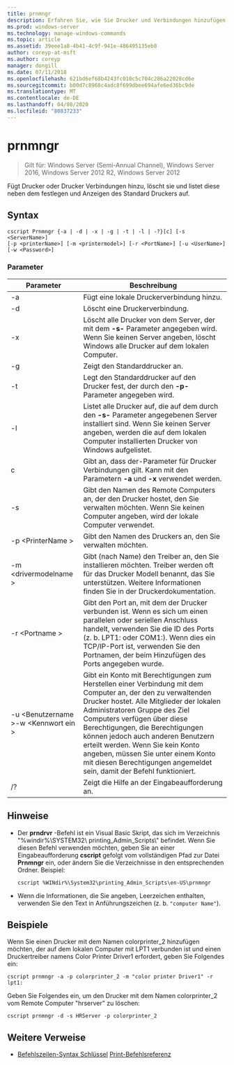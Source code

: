 ```yaml
---
title: prnmngr
description: Erfahren Sie, wie Sie Drucker und Verbindungen hinzufügen, löschen und auflisten.
ms.prod: windows-server
ms.technology: manage-windows-commands
ms.topic: article
ms.assetid: 39eee1a8-4b41-4c9f-941e-486495135eb8
author: coreyp-at-msft
ms.author: coreyp
manager: dongill
ms.date: 07/11/2018
ms.openlocfilehash: 621bd6ef68b4243fc010c5c704c286a22028cd6e
ms.sourcegitcommit: b00d7c8968c4adc8f699dbee694afe6ed36bc9de
ms.translationtype: MT
ms.contentlocale: de-DE
ms.lasthandoff: 04/08/2020
ms.locfileid: "80837233"
---
```

# <a name="prnmngr"></a>prnmngr

>Gilt für: Windows Server (Semi-Annual Channel), Windows Server 2016, Windows Server 2012 R2, Windows Server 2012

Fügt Drucker oder Drucker Verbindungen hinzu, löscht sie und listet diese neben dem festlegen und Anzeigen des Standard Druckers auf.

## <a name="syntax"></a>Syntax
```
cscript Prnmngr {-a | -d | -x | -g | -t | -l | -?}[c] [-s <ServerName>] 
[-p <printerName>] [-m <printermodel>] [-r <PortName>] [-u <UserName>] 
[-w <Password>]
```

### <a name="parameters"></a>Parameter

|           Parameter           |                                                                                                                                                                                        Beschreibung                                                                                                                                                                                        |
|-------------------------------|-------------------------------------------------------------------------------------------------------------------------------------------------------------------------------------------------------------------------------------------------------------------------------------------------------------------------------------------------------------------------------------------|
|              -a               |                                                                                                                                                                             Fügt eine lokale Druckerverbindung hinzu.                                                                                                                                                                              |
|              -d               |                                                                                                                                                                               Löscht eine Druckerverbindung.                                                                                                                                                                               |
|              -x               |                                                                                                               Löscht alle Drucker von dem Server, der mit dem **-s-** Parameter angegeben wird. Wenn Sie keinen Server angeben, löscht Windows alle Drucker auf dem lokalen Computer.                                                                                                               |
|              -g               |                                                                                                                                                                               Zeigt den Standarddrucker an.                                                                                                                                                                               |
|              -t               |                                                                                                                                                        Legt den Standarddrucker auf den Drucker fest, der durch den **-p-** Parameter angegeben wird.                                                                                                                                                         |
|              -l               |                                                                                                         Listet alle Drucker auf, die auf dem durch den **-s-** Parameter angegebenen Server installiert sind. Wenn Sie keinen Server angeben, werden die auf dem lokalen Computer installierten Drucker von Windows aufgelistet.                                                                                                         |
|               c               |                                                                                                                                      Gibt an, dass der-Parameter für Drucker Verbindungen gilt. Kann mit den Parametern **-a** und **-x** verwendet werden.                                                                                                                                      |
|        -s <ServerName>        |                                                                                                                  Gibt den Namen des Remote Computers an, der den Drucker hostet, den Sie verwalten möchten. Wenn Sie keinen Computer angeben, wird der lokale Computer verwendet.                                                                                                                  |
|       -p \<PrinterName >       |                                                                                                                                                                Gibt den Namen des Druckers an, den Sie verwalten möchten.                                                                                                                                                                 |
|     -m \<drivermodelname >     |                                                                                                          Gibt (nach Name) den Treiber an, den Sie installieren möchten. Treiber werden oft für das Drucker Modell benannt, das Sie unterstützen. Weitere Informationen finden Sie in der Druckerdokumentation.                                                                                                           |
|        -r \<Portname >         |                                                                         Gibt den Port an, mit dem der Drucker verbunden ist. Wenn es sich um einen parallelen oder seriellen Anschluss handelt, verwenden Sie die ID des Ports (z. b. LPT1: oder COM1:). Wenn dies ein TCP/IP-Port ist, verwenden Sie den Portnamen, der beim Hinzufügen des Ports angegeben wurde.                                                                          |
| -u \<Benutzername >-w \<Kennwort ein > | Gibt ein Konto mit Berechtigungen zum Herstellen einer Verbindung mit dem Computer an, der den zu verwaltenden Drucker hostet. Alle Mitglieder der lokalen Administratoren Gruppe des Ziel Computers verfügen über diese Berechtigungen, die Berechtigungen können jedoch auch anderen Benutzern erteilt werden. Wenn Sie kein Konto angeben, müssen Sie unter einem Konto mit diesen Berechtigungen angemeldet sein, damit der Befehl funktioniert. |
|              /?               |                                                                                                                                                                           Zeigt die Hilfe an der Eingabeaufforderung an.                                                                                                                                                                            |

## <a name="remarks"></a>Hinweise
-   Der **prndrvr** -Befehl ist ein Visual Basic Skript, das sich im Verzeichnis "%windir%\SYSTEM32\ printing_Admin_Scripts\\<language>" befindet. Wenn Sie diesen Befehl verwenden möchten, geben Sie an einer Eingabeaufforderung **cscript** gefolgt vom vollständigen Pfad zur Datei **Prnmngr** ein, oder ändern Sie die Verzeichnisse in den entsprechenden Ordner. Beispiel:
    ```
    cscript %WINdir%\System32\printing_Admin_Scripts\en-US\prnmngr
    ```
-   Wenn die Informationen, die Sie angeben, Leerzeichen enthalten, verwenden Sie den Text in Anführungszeichen (z. b. `"computer Name"`).

## <a name="examples"></a><a name="BKMK_examples"></a>Beispiele
Wenn Sie einen Drucker mit dem Namen colorprinter_2 hinzufügen möchten, der auf dem lokalen Computer mit LPT1 verbunden ist und einen Druckertreiber namens Color Printer Driver1 erfordert, geben Sie Folgendes ein:
```
cscript prnmngr -a -p colorprinter_2 -m "color printer Driver1" -r lpt1:
```
Geben Sie Folgendes ein, um den Drucker mit dem Namen colorprinter_2 vom Remote Computer "hrserver" zu löschen:
```
cscript prnmngr -d -s HRServer -p colorprinter_2 
```

## <a name="additional-references"></a>Weitere Verweise
- [Befehlszeilen-Syntax Schlüssel](command-line-syntax-key.md)
[Print-Befehlsreferenz](print-command-reference.md)
